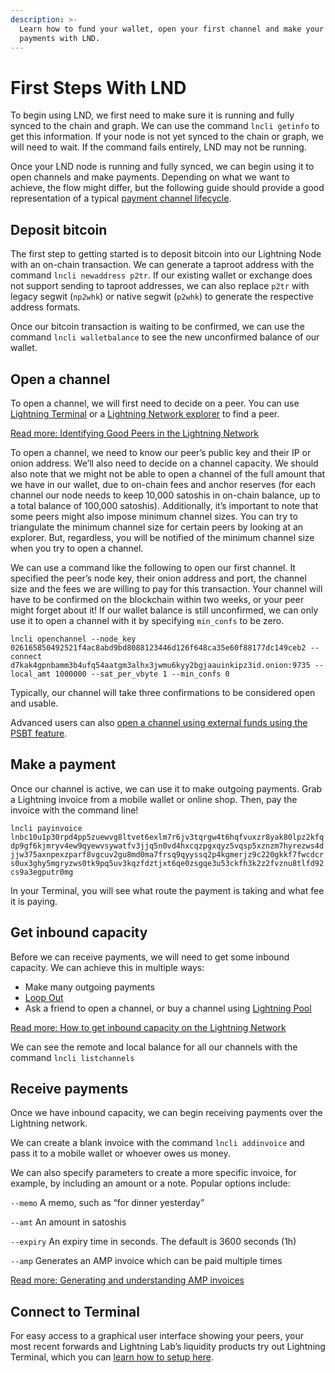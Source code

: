 ```yaml
---
description: >-
  Learn how to fund your wallet, open your first channel and make your first
  payments with LND.
---
```


# First Steps With LND

To begin using LND, we first need to make sure it is running and fully synced to the chain and graph. We can use the command `lncli getinfo` to get this information. If your node is not yet synced to the chain or graph, we will need to wait. If the command fails entirely, LND may not be running.

Once your LND node is running and fully synced, we can begin using it to open channels and make payments. Depending on what we want to achieve, the flow might differ, but the following guide should provide a good representation of a typical [payment channel lifecycle](../../the-lightning-network/payment-channels/lifecycle-of-a-payment-channel.md).

## Deposit bitcoin <a href="#docs-internal-guid-8b3e92ed-7fff-7a3c-bb3f-c59cbd3f45db" id="docs-internal-guid-8b3e92ed-7fff-7a3c-bb3f-c59cbd3f45db"></a>

The first step to getting started is to deposit bitcoin into our Lightning Node with an on-chain transaction. We can generate a taproot address with the command `lncli newaddress p2tr`. If our existing wallet or exchange does not support sending to taproot addresses, we can also replace `p2tr` with legacy segwit (`np2whk`) or native segwit (`p2whk`) to generate the respective address formats.

Once our bitcoin transaction is waiting to be confirmed, we can use the command `lncli walletbalance` to see the new unconfirmed balance of our wallet.

## Open a channel <a href="#docs-internal-guid-cc7ef0e6-7fff-09d1-5425-d232ccb1735f" id="docs-internal-guid-cc7ef0e6-7fff-09d1-5425-d232ccb1735f"></a>

To open a channel, we will first need to decide on a peer. You can use [Lightning Terminal](https://terminal.lightning.engineering/#/) or a [Lightning Network explorer](broken-reference) to find a peer.

[Read more: Identifying Good Peers in the Lightning Network](../../the-lightning-network/the-gossip-network/identify-good-peers.md)

To open a channel, we need to know our peer’s public key and their IP or onion address. We’ll also need to decide on a channel capacity. We should also note that we might not be able to open a channel of the full amount that we have in our wallet, due to on-chain fees and anchor reserves (for each channel our node needs to keep 10,000 satoshis in on-chain balance, up to a total balance of 100,000 satoshis). Additionally, it’s important to note that some peers might also impose minimum channel sizes. You can try to triangulate the minimum channel size for certain peers by looking at an explorer. But, regardless, you will be notified of the minimum channel size when you try to open a channel.

We can use a command like the following to open our first channel. It specified the peer’s node key, their onion address and port, the channel size and the fees we are willing to pay for this transaction. Your channel will have to be confirmed on the blockchain within two weeks, or your peer might forget about it! If our wallet balance is still unconfirmed, we can only use it to open a channel with it by specifying `min_confs` to be zero.

`lncli openchannel --node_key 026165850492521f4ac8abd9bd8088123446d126f648ca35e60f88177dc149ceb2 --connect d7kak4gpnbamm3b4ufq54aatgm3alhx3jwmu6kyy2bgjaauinkipz3id.onion:9735 --local_amt 1000000 --sat_per_vbyte 1 --min_confs 0`

Typically, our channel will take three confirmations to be considered open and usable.

Advanced users can also [open a channel using external funds using the PSBT feature](psbt.md).

## Make a payment <a href="#docs-internal-guid-e03619d4-7fff-26a0-cb13-e562cd8da765" id="docs-internal-guid-e03619d4-7fff-26a0-cb13-e562cd8da765"></a>

Once our channel is active, we can use it to make outgoing payments. Grab a Lightning invoice from a mobile wallet or online shop. Then, pay the invoice with the command line!

`lncli payinvoice lnbc10u1p30rpd4pp5zuewvg8ltvet6exlm7r6jv3tqrgw4t6hqfvuxzr8yak80lpz2kfqdp9gf6kjmryv4ew9qyewvsywatfv3jjq5n0vd4hxcqzpgxqyz5vqsp5xznzm7hyrezws4djjw375axnpexzparf8vgcuv2gu8md0ma7frsq9qyyssq2p4kgmerjz9c220gkkf7fwcdcrs0ux3ghy5mgryzws0tk9pq5uv3kqzfdztjxt6qe0zsgqe3u53ckfh3k2z2fvznu8tlfd92cs9a3egputr0mg`

In your Terminal, you will see what route the payment is taking and what fee it is paying.

## Get inbound capacity <a href="#docs-internal-guid-5a0824e8-7fff-a856-9465-b08602b91d82" id="docs-internal-guid-5a0824e8-7fff-a856-9465-b08602b91d82"></a>

Before we can receive payments, we will need to get some inbound capacity. We can achieve this in multiple ways:

* Make many outgoing payments
* [Loop Out](../loop/)
* Ask a friend to open a channel, or buy a channel using [Lightning Pool](../pool/)

[Read more: How to get inbound capacity on the Lightning Network](../../the-lightning-network/liquidity/how-to-get-inbound-capacity-on-the-lightning-network.md)

We can see the remote and local balance for all our channels with the command `lncli listchannels`

## Receive payments <a href="#docs-internal-guid-1693cc0e-7fff-f30d-d593-c7a25d4bc7b4" id="docs-internal-guid-1693cc0e-7fff-f30d-d593-c7a25d4bc7b4"></a>

Once we have inbound capacity, we can begin receiving payments over the Lightning network.

We can create a blank invoice with the command `lncli addinvoice` and pass it to a mobile wallet or whoever owes us money.

We can also specify parameters to create a more specific invoice, for example, by including an amount or a note. Popular options include:

`--memo` A memo, such as “for dinner yesterday”

`--amt` An amount in satoshis

`--expiry` An expiry time in seconds. The default is 3600 seconds (1h)

`--amp` Generates an AMP invoice which can be paid multiple times

[Read more: Generating and understanding AMP invoices](amp.md)

## Connect to Terminal <a href="#docs-internal-guid-85a3818d-7fff-f840-65d7-583eae5a2936" id="docs-internal-guid-85a3818d-7fff-f840-65d7-583eae5a2936"></a>

For easy access to a graphical user interface showing your peers, your most recent forwards and Lightning Lab’s liquidity products try out Lightning Terminal, which you can [learn how to setup here](../lightning-terminal/get-lit.md).
